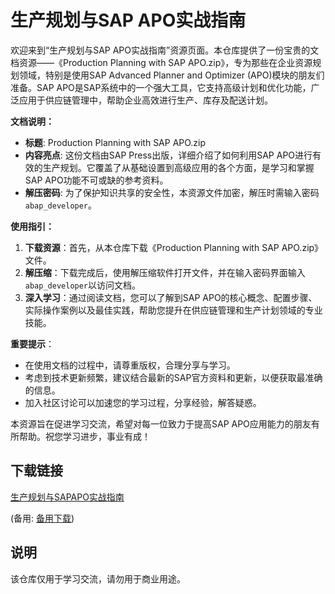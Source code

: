# 生产规划与SAP APO实战指南

欢迎来到“生产规划与SAP APO实战指南”资源页面。本仓库提供了一份宝贵的文档资源——《Production Planning with SAP APO.zip》，专为那些在企业资源规划领域，特别是使用SAP Advanced Planner and Optimizer (APO)模块的朋友们准备。SAP APO是SAP系统中的一个强大工具，它支持高级计划和优化功能，广泛应用于供应链管理中，帮助企业高效进行生产、库存及配送计划。

**文档说明：**
- **标题**: Production Planning with SAP APO.zip
- **内容亮点**: 这份文档由SAP Press出版，详细介绍了如何利用SAP APO进行有效的生产规划。它覆盖了从基础设置到高级应用的各个方面，是学习和掌握SAP APO功能不可或缺的参考资料。
- **解压密码**: 为了保护知识共享的安全性，本资源文件加密，解压时需输入密码`abap_developer`。

**使用指引：**
1. **下载资源**：首先，从本仓库下载《Production Planning with SAP APO.zip》文件。
2. **解压缩**：下载完成后，使用解压缩软件打开文件，并在输入密码界面输入`abap_developer`以访问文档。
3. **深入学习**：通过阅读文档，您可以了解到SAP APO的核心概念、配置步骤、实际操作案例以及最佳实践，帮助您提升在供应链管理和生产计划领域的专业技能。

**重要提示**：
- 在使用文档的过程中，请尊重版权，合理分享与学习。
- 考虑到技术更新频繁，建议结合最新的SAP官方资料和更新，以便获取最准确的信息。
- 加入社区讨论可以加速您的学习过程，分享经验，解答疑惑。

本资源旨在促进学习交流，希望对每一位致力于提高SAP APO应用能力的朋友有所帮助。祝您学习进步，事业有成！

## 下载链接
[生产规划与SAPAPO实战指南](https://pan.quark.cn/s/5a652f7c589f) 

(备用: [备用下载](https://pan.baidu.com/s/14KpvMBJckow7B7Ug1R8ayg?pwd=1234))

## 说明

该仓库仅用于学习交流，请勿用于商业用途。
